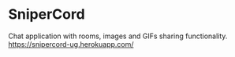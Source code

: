 # SniperCord 
Chat application with rooms, images and GIFs sharing functionality.
https://snipercord-ug.herokuapp.com/
